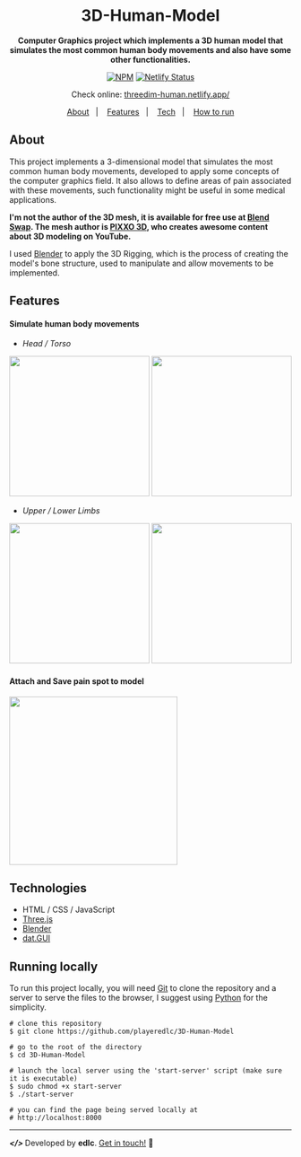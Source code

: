 <h1 align="center">
	3D-Human-Model
</h1>

<div align="center">

<strong>Computer Graphics project which implements a 3D human model that simulates the most common human body movements and also have some other functionalities.</strong><br>

[![NPM](https://img.shields.io/npm/l/react)](https://github.com/playeredlc/3D-Human-Model/blob/master/LICENSE)
[![Netlify Status](https://api.netlify.com/api/v1/badges/2a5fa3f0-be4a-4ccd-af16-b68c5ad529f4/deploy-status)](https://threedim-human.netlify.app/)

Check online: [threedim-human.netlify.app/](https://threedim-human.netlify.app/)

[About](#about)&nbsp;&nbsp;&nbsp;|&nbsp;&nbsp;&nbsp;
[Features](#features)&nbsp;&nbsp;&nbsp;|&nbsp;&nbsp;&nbsp;
[Tech](#technologies)&nbsp;&nbsp;&nbsp;|&nbsp;&nbsp;&nbsp;
[How to run](#running-locally)

</div>

## About
This project implements a 3-dimensional model that simulates the most common human body movements, developed to apply some concepts of the computer graphics field. It also allows to define areas of pain associated with these movements, such functionality might be useful in some medical applications.

<strong>I'm not the author of the 3D mesh, it is available for free use at [Blend Swap](https://blendswap.com/blend/24118). The mesh author is [PIXXO 3D](https://www.youtube.com/c/PIXXO3D), who creates awesome content about 3D modeling on YouTube.</strong>

I used [Blender](https://www.blender.org/) to apply the 3D Rigging, which is the process of creating the model's bone structure, used to manipulate and allow movements to be implemented.

## Features
#### Simulate human body movements
* <i>Head / Torso</i>

<p float="left">
	<img src="https://media4.giphy.com/media/XaeAp1MDFO8NofiCZs/giphy.gif?cid=790b7611a112e1c8509f8c5780e0fa8d40245f92a2b295df&rid=giphy.gif&ct=g" width="250" height="250" />
	<img src="https://media0.giphy.com/media/yzGDsqJkANylpsy388/giphy.gif?cid=790b76110b61e5f832552580aacbb4e6651679d342bad44b&rid=giphy.gif&ct=g" width="250" height="250" />
</p>

* <i>Upper / Lower Limbs</i>

<p float="left">
	<img src="https://media0.giphy.com/media/Pzm7zJYygB0nIbQBCL/giphy.gif?cid=790b761181195f6892bb81593b359439447a300d18d88907&rid=giphy.gif&ct=g" width="250" height="250" />
	<img src="https://media0.giphy.com/media/KoZ4LHm3KEW5oeZwhf/giphy.gif?cid=790b76119bc4cc69860634e94dc25ed47fe5944879419e84&rid=giphy.gif&ct=g" width="250" height="250" />
</p>

#### Attach and Save pain spot to model
<img src="https://media2.giphy.com/media/mBcFeuoWafu1nRlwds/giphy.gif?cid=790b76119c5a783000fc754e5f9d2b3689a00d0601852cf2&rid=giphy.gif&ct=g" width="300" height="300" />


## Technologies
* HTML / CSS / JavaScript
* [Three.js](https://threejs.org/) 
* [Blender](https://www.blender.org/)
* [dat.GUI](https://github.com/dataarts/dat.gui)

## Running locally
To run this project locally, you will need [Git](https://git-scm.com/) to clone the repository and a server to serve the files to the browser, I suggest using [Python](https://www.python.org/) for the simplicity.

```
# clone this repository
$ git clone https://github.com/playeredlc/3D-Human-Model

# go to the root of the directory
$ cd 3D-Human-Model

# launch the local server using the 'start-server' script (make sure it is executable)
$ sudo chmod +x start-server
$ ./start-server

# you can find the page being served locally at 
# http://localhost:8000
```

---

<strong><i> </> </i></strong> Developed by <strong>edlc</strong>. [Get in touch!](https://github.com/playeredlc) :metal:
